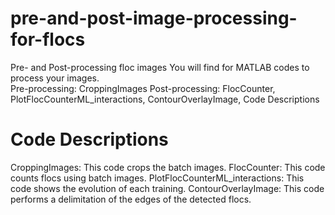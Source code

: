 # pre-and-post-image-processing-for-flocs

Pre- and Post-processing floc images   You will find for MATLAB codes to process your images.   
Pre-processing: CroppingImages 
Post-processing: FlocCounter, PlotFlocCounterML_interactions, ContourOverlayImage, Code Descriptions 
# Code Descriptions  
CroppingImages: This code crops the batch images.
FlocCounter: This code counts flocs using batch images.
PlotFlocCounterML_interactions: This code shows the evolution of each training.
ContourOverlayImage: This code performs a delimitation of the edges of the detected flocs.
